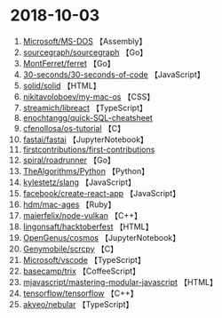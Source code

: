 # 2018-10-03

1. [Microsoft/MS-DOS](https://github.com/Microsoft/MS-DOS) 【Assembly】
2. [sourcegraph/sourcegraph](https://github.com/sourcegraph/sourcegraph) 【Go】
3. [MontFerret/ferret](https://github.com/MontFerret/ferret) 【Go】
4. [30-seconds/30-seconds-of-code](https://github.com/30-seconds/30-seconds-of-code) 【JavaScript】
5. [solid/solid](https://github.com/solid/solid) 【HTML】
6. [nikitavoloboev/my-mac-os](https://github.com/nikitavoloboev/my-mac-os) 【CSS】
7. [streamich/libreact](https://github.com/streamich/libreact) 【TypeScript】
8. [enochtangg/quick-SQL-cheatsheet](https://github.com/enochtangg/quick-SQL-cheatsheet) 
9. [cfenollosa/os-tutorial](https://github.com/cfenollosa/os-tutorial) 【C】
10. [fastai/fastai](https://github.com/fastai/fastai) 【JupyterNotebook】
11. [firstcontributions/first-contributions](https://github.com/firstcontributions/first-contributions) 
12. [spiral/roadrunner](https://github.com/spiral/roadrunner) 【Go】
13. [TheAlgorithms/Python](https://github.com/TheAlgorithms/Python) 【Python】
14. [kylestetz/slang](https://github.com/kylestetz/slang) 【JavaScript】
15. [facebook/create-react-app](https://github.com/facebook/create-react-app) 【JavaScript】
16. [hdm/mac-ages](https://github.com/hdm/mac-ages) 【Ruby】
17. [maierfelix/node-vulkan](https://github.com/maierfelix/node-vulkan) 【C++】
18. [lingonsaft/hacktoberfest](https://github.com/lingonsaft/hacktoberfest) 【HTML】
19. [OpenGenus/cosmos](https://github.com/OpenGenus/cosmos) 【JupyterNotebook】
20. [Genymobile/scrcpy](https://github.com/Genymobile/scrcpy) 【C】
21. [Microsoft/vscode](https://github.com/Microsoft/vscode) 【TypeScript】
22. [basecamp/trix](https://github.com/basecamp/trix) 【CoffeeScript】
23. [mjavascript/mastering-modular-javascript](https://github.com/mjavascript/mastering-modular-javascript) 【HTML】
24. [tensorflow/tensorflow](https://github.com/tensorflow/tensorflow) 【C++】
25. [akveo/nebular](https://github.com/akveo/nebular) 【TypeScript】
